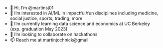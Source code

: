 - 👋 Hi, I’m @martinsj01
- 👀 I’m interested in AI/ML in impactful/fun disciplines including medicine, social justice, sports, trading, more
- 🌱 I’m currently learning data science and economics at UC Berkeley (exp. graduation May 2023)
- 💞️ I’m looking to collaborate on hackathons
- 📫 Reach me at martinjochnick@gmail

<!---
martinsj01/martinsj01 is a ✨ special ✨ repository because its `README.md` (this file) appears on your GitHub profile.
You can click the Preview link to take a look at your changes.
--->
